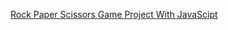 [Rock Paper Scissors Game Project With JavaScipt](https://samuelcardenasg23.github.io/rock-paper-scissors-game/)
